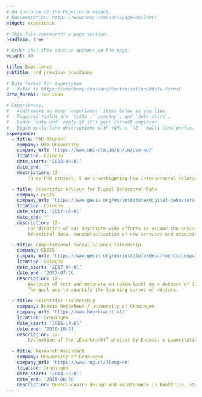 ```yaml
---
# An instance of the Experience widget.
# Documentation: https://wowchemy.com/docs/page-builder/
widget: experience

# This file represents a page section.
headless: true

# Order that this section appears on the page.
weight: 40

title: Experience
subtitle: and previous positions

# Date format for experience
#   Refer to https://wowchemy.com/docs/customization/#date-format
date_format: Jan 2006

# Experiences.
#   Add/remove as many `experience` items below as you like.
#   Required fields are `title`, `company`, and `date_start`.
#   Leave `date_end` empty if it's your current employer.
#   Begin multi-line descriptions with YAML's `|2-` multi-line prefix.
experience:
  - title: PhD Student
    company: Ulm University
    company_url: 'https://www.uni-ulm.de/en/in/psy-mp/'
    location: Cologne
    date_start: '2020-09-01'
    date_end: ''
    description: |2-
        In my PhD project, I am investigating how interpersonal relationships can be quantified using         chat logs, specifically donated WhatsApp chat logs. I am developing interactive methods for           transparent, ethical and secure data donation, and investigate how social relationships are           expressed through different communication patterns. The project is conducted in collaboration         with the Stanford Social Media Lab

  - title: Scientific Advisor for Digial Behavioral Data
    company: GESIS
    company_url: 'https://www.gesis.org/en/institute/digital-behavioral-data'
    location: Cologne
    date_start: '2017-10-01'
    date_end: ''
    description: |2-
        Coordination of our institute wide efforts to expand the GESIS service portfolio to digital
        behavioral data, conceptualization of new services and acquisition of third-party funding. The         position includes a component for research in data and web science.

  - title: Computational Social Science Internship
    company: GESIS
    company_url: 'https://www.gesis.org/en/institute/departments/computational-social-science'
    location: Cologne
    date_start: '2017-04-01'
    date_end: '2017-07-30'
    description: |2-
        Analysis of text and metadata on token-level on a dataset of 1.3 million Wikipedia revisions.
        The goal was to quantify the learning curves of editors.
        
  - title: Scientific Traineeship
    company: Enexis Netbeheer / University of Groningen
    company_url: 'https://www.buurkracht.nl/'
    location: Groningen
    date_start: '2015-10-01'
    date_end: '2016-10-01'
    description: |2-
        Evaluation of the „Buurkracht“ project by Enexis, a quantitative long-term study of a                 bottom-up energy conservation initiative.
    
  - title: Research Assistant
    company: University of Groningen
    company_url: 'https://www.rug.nl/?lang=en'
    location: Groningen
    date_start: '2014-10-01'
    date_end: '2015-06-30'
    description: Questionnaire design and maintenance in Qualtrics, statistical analyses in R and SPSS
---
```

